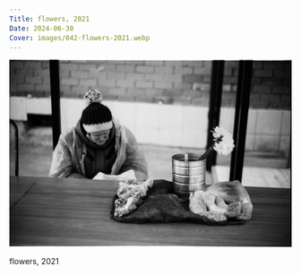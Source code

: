 ```yaml
---
Title: flowers, 2021
Date: 2024-06-30
Cover: images/042-flowers-2021.webp
---
```


![flowers, 2021](images/042-flowers-2021@2x.webp)

flowers, 2021
